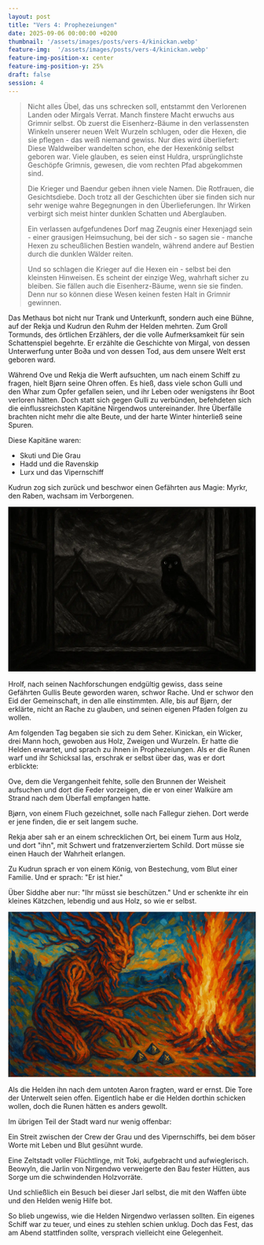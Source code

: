 ```yaml
---
layout: post
title: "Vers 4: Prophezeiungen"
date: 2025-09-06 00:00:00 +0200
thumbnail: '/assets/images/posts/vers-4/kinickan.webp'
feature-img:  '/assets/images/posts/vers-4/kinickan.webp'
feature-img-position-x: center
feature-img-position-y: 25%
draft: false
session: 4
---
```


> Nicht alles Übel, das uns schrecken soll, entstammt den Verlorenen Landen oder Mirgals Verrat. Manch finstere Macht erwuchs aus Grimnir selbst. Ob zuerst die Eisenherz-Bäume in den verlassensten Winkeln unserer neuen Welt Wurzeln schlugen, oder die Hexen, die sie pflegen - das weiß niemand gewiss. Nur dies wird überliefert: Diese Waldweiber wandelten schon, ehe der Hexenkönig selbst geboren war. Viele glauben, es seien einst Huldra, ursprünglichste Geschöpfe Grimnis, gewesen, die vom rechten Pfad abgekommen sind.
>
> Die Krieger und Baendur geben ihnen viele Namen. Die Rotfrauen, die Gesichtsdiebe. Doch trotz all der Geschichten über sie finden sich nur sehr wenige wahre Begegnungen in den Überlieferungen. Ihr Wirken verbirgt sich meist hinter dunklen Schatten und Aberglauben.
>
> Ein verlassen aufgefundenes Dorf mag Zeugnis einer Hexenjagd sein - einer grausigen Heimsuchung, bei der sich - so sagen sie - manche Hexen zu scheußlichen Bestien wandeln, während andere auf Bestien durch die dunklen Wälder reiten.
>
> Und so schlagen die Krieger auf die Hexen ein - selbst bei den kleinsten Hinweisen. Es scheint der einzige Weg, wahrhaft sicher zu bleiben. Sie fällen auch die Eisenherz-Bäume, wenn sie sie finden. Denn nur so können diese Wesen keinen festen Halt in Grimnir gewinnen.

Das Methaus bot nicht nur Trank und Unterkunft, sondern auch eine Bühne, auf der Rekja und Kudrun den Ruhm der Helden mehrten. Zum Groll Tormunds, des örtlichen Erzählers, der die volle Aufmerksamkeit für sein Schattenspiel begehrte. Er erzählte die Geschichte von Mirgal, von dessen Unterwerfung unter Bo∂a und von dessen Tod, aus dem unsere Welt erst geboren ward.

Während Ove und Rekja die Werft aufsuchten, um nach einem Schiff zu fragen, hielt Bjørn seine Ohren offen. Es hieß, dass viele schon Gulli und den Whar zum Opfer gefallen seien, und ihr Leben oder wenigstens ihr Boot verloren hätten. Doch statt sich gegen Gulli zu verbünden, befehdeten sich die einflussreichsten Kapitäne Nirgendwos untereinander. Ihre Überfälle brachten nicht mehr die alte Beute, und der harte Winter hinterließ seine Spuren.

Diese Kapitäne waren:
* Skuti und Die Grau
* Hadd und die Ravenskip
* Lurx und das Vipernschiff

Kudrun zog sich zurück und beschwor einen Gefährten aus Magie: Myrkr, den Raben, wachsam im Verborgenen.

![Myrkr](/assets/images/posts/vers-4/myrkr.webp)

Hrolf, nach seinen Nachforschungen endgültig gewiss, dass seine Gefährten Gullis Beute geworden waren, schwor Rache. Und er schwor den Eid der Gemeinschaft, in den alle einstimmten. Alle, bis auf Bjørn, der erklärte, nicht an Rache zu glauben, und seinen eigenen Pfaden folgen zu wollen.

Am folgenden Tag begaben sie sich zu dem Seher. Kinickan, ein Wicker, drei Mann hoch, gewoben aus Holz, Zweigen und Wurzeln. Er hatte die Helden erwartet, und sprach zu ihnen in Prophezeiungen. Als er die Runen warf und ihr Schicksal las, erschrak er selbst über das, was er dort erblickte:

Ove, dem die Vergangenheit fehlte, solle den Brunnen der Weisheit aufsuchen und dort die Feder vorzeigen, die er von einer Walküre am Strand nach dem Überfall empfangen hatte.

Bjørn, von einem Fluch gezeichnet, solle nach Fallegur ziehen. Dort werde er jene finden, die er seit langem suche.

Rekja aber sah er an einem schrecklichen Ort, bei einem Turm aus Holz, und dort "ihn", mit Schwert und fratzenverziertem Schild. Dort müsse sie einen Hauch der Wahrheit erlangen.

Zu Kudrun sprach er von einem König, von Bestechung, vom Blut einer Familie. Und er sprach: "Er ist hier."

Über Siddhe aber nur: "Ihr müsst sie beschützen." Und er schenkte ihr ein kleines Kätzchen, lebendig und aus Holz, so wie er selbst.

![Kinickan](/assets/images/posts/vers-4/kinickan.webp)

Als die Helden ihn nach dem untoten Aaron fragten, ward er ernst. Die Tore der Unterwelt seien offen. Eigentlich habe er die Helden dorthin schicken wollen, doch die Runen hätten es anders gewollt.

Im übrigen Teil der Stadt ward nur wenig offenbar:

Ein Streit zwischen der Crew der Grau und des Vipernschiffs, bei dem böser Worte mit Leben und Blut gesühnt wurde.

Eine Zeltstadt voller Flüchtlinge, mit Toki, aufgebracht und aufwieglerisch. Beowyln, die Jarlin von Nirgendwo verweigerte den Bau fester Hütten, aus Sorge um die schwindenden Holzvorräte.

Und schließlich ein Besuch bei dieser Jarl selbst, die mit den Waffen übte und den Helden wenig Hilfe bot.

So blieb ungewiss, wie die Helden Nirgendwo verlassen sollten. Ein eigenes Schiff war zu teuer, und eines zu stehlen schien unklug. Doch das Fest, das am Abend stattfinden sollte, versprach vielleicht eine Gelegenheit.
